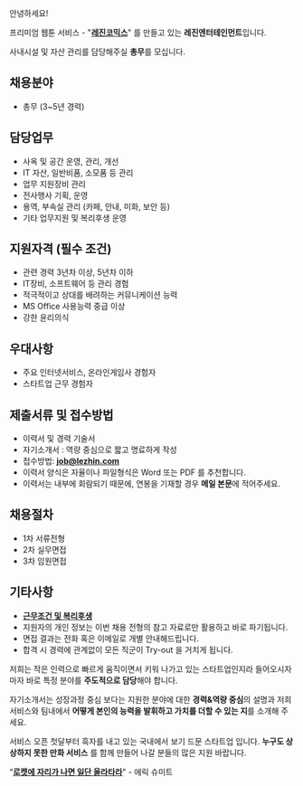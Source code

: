 안녕하세요!

프리미엄 웹툰 서비스 - "**[레진코믹스](http://www.lezhin.com)**" 를 만들고 있는 **레진엔터테인먼트**입니다.

사내시설 및 자산 관리를 담당해주실 **총무**를 모십니다. 


## 채용분야

- 총무 (3~5년 경력)


## 담당업무

- 사옥 및 공간 운영, 관리, 개선
- IT 자산, 일반비품, 소모품 등 관리
- 업무 지원장비 관리
- 전사행사 기획, 운영
- 용역, 부속실 관리 (카페, 안내, 미화, 보안 등)
- 기타 업무지원 및 복리후생 운영



## 지원자격 (필수 조건)

- 관련 경력 3년차 이상, 5년차 이하
- IT장비, 소프트웨어 등 관리 경험
- 적극적이고 상대를 배려하는 커뮤니케이션 능력
- MS Office 사용능력 중급 이상
- 강한 윤리의식



## 우대사항

- 주요 인터넷서비스, 온라인게임사 경험자
- 스타트업 근무 경험자



## 제출서류 및 접수방법

- 이력서 및 경력 기술서 
- 자기소개서 : 역량 중심으로 짧고 명료하게 작성 
- 접수방법: **job@lezhin.com** 
- 이력서 양식은 자율이나 파일형식은 Word 또는 PDF 를 추천합니다.
- 이력서는 내부에 회람되기 때문에, 연봉을 기재할 경우 **메일 본문**에 적어주세요.


## 채용절차 

- 1차 서류전형
- 2차 실무면접 
- 3차 임원면접 


## 기타사항 
- [**근무조건 및 복리후생**](https://github.com/lezhin/apply/blob/master/README.md)
- 지원자의 개인 정보는 이번 채용 전형의 참고 자료로만 활용하고 바로 파기됩니다.
- 면접 결과는 전화 혹은 이메일로 개별 안내해드립니다.
- 합격 시 경력에 관계없이 모든 직군이 Try-out 을 거치게 됩니다. 


저희는 작은 인력으로 빠르게 움직이면서 키워 나가고 있는 스타트업인지라 들어오시자마자 바로 특정 분야를 **주도적으로 담당**해야 합니다. 

자기소개서는 성장과정 중심 보다는 지원한 분야에 대한 **경력&역량 중심**의 설명과 저희 서비스와 팀내에서 **어떻게 본인의 능력을 발휘하고 가치를 더할 수 있는 지**를 소개해 주세요.

서비스 오픈 첫달부터 흑자를 내고 있는 국내에서 보기 드문 스타트업 입니다. **누구도 상상하지 못한 만화 서비스** 를 함께 만들어 나갈 분들의 많은 지원 바랍니다.


“[**로켓에 자리가 나면 일단 올라타라**](http://estima.wordpress.com/2012/05/28/sheryl/)" - 에릭 슈미트